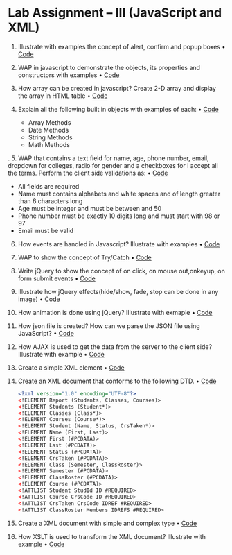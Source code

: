 # Lab Assignment – III (JavaScript and XML)

1. Illustrate with examples the concept of alert, confirm and popup boxes • [Code](1_alert_confirm_popup.html)

2. WAP in javascript to demonstrate the objects, its properties and constructors with examples • [Code](2_objects.html)

3. How array can be created in javascript? Create 2-D array and display the array in HTML table • [Code](3_array.html)

4. Explain all the following built in objects with examples of each: • [Code](4_built_in_objects.html)

   - Array Methods
   - Date Methods
   - String Methods
   - Math Methods

.
5. WAP that contains a text field for name, age, phone number, email, dropdown for colleges, radio for gender and a checkboxes for i accept all the terms. Perform the client side validations as: • [Code](5_client-side-validation.html)

   - All fields are required
   - Name must contains alphabets and white spaces and of length greater than 6 characters long
   - Age must be integer and must be between and 50
   - Phone number must be exactly 10 digits long and must start with 98 or 97
   - Email must be valid

6. How events are handled in Javascript? Illustrate with examples • [Code](6_handling_events.html)

7. WAP to show the concept of Try/Catch • [Code](7_try_catch.html)

8. Write jQuery to show the concept of on click, on mouse out,onkeyup, on form submit events • [Code](8_jQuery.html)

9. Illustrate how jQuery effects(hide/show, fade, stop can be done in any image) • [Code](9_jquery_effects.html)

10. How animation is done using jQuery? Illustrate with exmaple • [Code](10_jquery_animation.html)

11. How json file is created? How can we parse the JSON file using JavaScript? • [Code](11_json.html)

12. How AJAX is used to get the data from the server to the client side? Illustrate with example • [Code](12_AJAX.html)

13. Create a simple XML element • [Code](13_simple.xml)

14. Create an XML document that conforms to the following DTD. • [Code](14_dtd.xml)

    ```xml
    <?xml version="1.0" encoding="UTF-8"?>
    <!ELEMENT Report (Students, Classes, Courses)>
    <!ELEMENT Students (Student*)>
    <!ELEMENT Classes (Class*)>
    <!ELEMENT Courses (Course*)>
    <!ELEMENT Student (Name, Status, CrsTaken*)>
    <!ELEMENT Name (First, Last)>
    <!ELEMENT First (#PCDATA)>
    <!ELEMENT Last (#PCDATA)>
    <!ELEMENT Status (#PCDATA)>
    <!ELEMENT CrsTaken (#PCDATA)>
    <!ELEMENT Class (Semester, ClassRoster)>
    <!ELEMENT Semester (#PCDATA)>
    <!ELEMENT ClassRoster (#PCDATA)>
    <!ELEMENT Course (#PCDATA)>
    <!ATTLIST Student StudId ID #REQUIRED>
    <!ATTLIST Course CrsCode ID #REQUIRED>
    <!ATTLIST CrsTaken CrsCode IDREF #REQUIRED>
    <!ATTLIST ClassRoster Members IDREFS #REQUIRED>
    ```

15. Create a XML document with simple and complex type • [Code](15_simple-complex.xml)

16. How XSLT is used to transform the XML document? Illustrate with example • [Code](16_xslt/transform.html)
